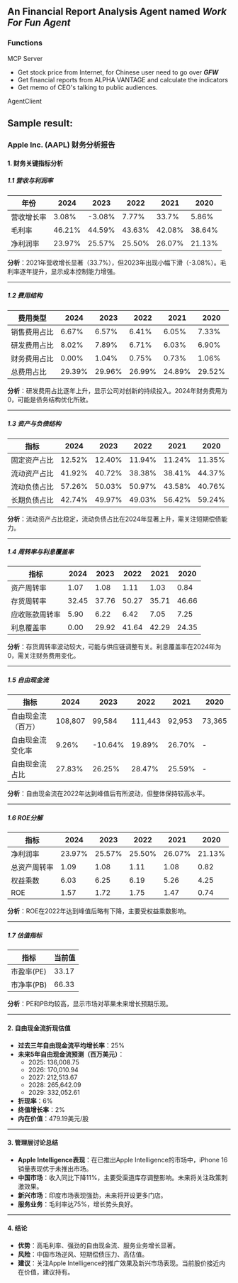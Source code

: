 ## An Financial Report Analysis Agent named *Work For Fun Agent*

### Functions

MCP Server

- Get stock price from Internet, for Chinese user need to go over ***GFW***
- Get financial reports from ALPHA VANTAGE and calculate the indicators
- Get memo of CEO's talking to public audiences.

AgentClient



## Sample result:

### Apple Inc. (AAPL) 财务分析报告

#### 1. 财务关键指标分析

##### 1.1 营收与利润率

| 年份       | 2024   | 2023   | 2022   | 2021   | 2020   |
| ---------- | ------ | ------ | ------ | ------ | ------ |
| 营收增长率 | 3.08%  | -3.08% | 7.77%  | 33.7%  | 5.86%  |
| 毛利率     | 46.21% | 44.59% | 43.63% | 42.08% | 38.64% |
| 净利润率   | 23.97% | 25.57% | 25.50% | 26.07% | 21.13% |

**分析**：2021年营收增长显著（33.7%），但2023年出现小幅下滑（-3.08%）。毛利率逐年提升，显示成本控制能力增强。

---

##### 1.2 费用结构

| 费用类型     | 2024   | 2023   | 2022   | 2021   | 2020   |
| ------------ | ------ | ------ | ------ | ------ | ------ |
| 销售费用占比 | 6.67%  | 6.57%  | 6.41%  | 6.05%  | 7.33%  |
| 研发费用占比 | 8.02%  | 7.89%  | 6.71%  | 6.03%  | 6.90%  |
| 财务费用占比 | 0.00%  | 1.04%  | 0.75%  | 0.73%  | 1.06%  |
| 总费用占比   | 29.39% | 29.96% | 26.99% | 24.89% | 29.52% |

**分析**：研发费用占比逐年上升，显示公司对创新的持续投入。2024年财务费用为0，可能是债务结构优化所致。

---

##### 1.3 资产与负债结构

| 指标         | 2024   | 2023   | 2022   | 2021   | 2020   |
| ------------ | ------ | ------ | ------ | ------ | ------ |
| 固定资产占比 | 12.52% | 12.40% | 11.94% | 11.24% | 11.35% |
| 流动资产占比 | 41.92% | 40.72% | 38.38% | 38.41% | 44.37% |
| 流动负债占比 | 57.26% | 50.03% | 50.97% | 43.58% | 40.76% |
| 长期负债占比 | 42.74% | 49.97% | 49.03% | 56.42% | 59.24% |

**分析**：流动资产占比稳定，流动负债占比在2024年显著上升，需关注短期偿债能力。

---

##### 1.4 周转率与利息覆盖率

| 指标           | 2024  | 2023  | 2022  | 2021  | 2020  |
| -------------- | ----- | ----- | ----- | ----- | ----- |
| 资产周转率     | 1.07  | 1.08  | 1.11  | 1.03  | 0.84  |
| 存货周转率     | 32.45 | 37.76 | 50.27 | 35.71 | 46.66 |
| 应收账款周转率 | 5.90  | 6.22  | 6.42  | 7.05  | 7.25  |
| 利息覆盖率     | 0.00  | 29.92 | 41.64 | 42.29 | 24.35 |

**分析**：存货周转率波动较大，可能与供应链调整有关。利息覆盖率在2024年为0，需关注财务费用变化。

---

##### 1.5 自由现金流

| 指标               | 2024    | 2023    | 2022    | 2021   | 2020   |
| ------------------ | ------- | ------- | ------- | ------ | ------ |
| 自由现金流（百万） | 108,807 | 99,584  | 111,443 | 92,953 | 73,365 |
| 自由现金流变化率   | 9.26%   | -10.64% | 19.89%  | 26.70% | -      |
| 自由现金流占比     | 27.83%  | 26.25%  | 28.47%  | 25.59% | -      |

**分析**：自由现金流在2022年达到峰值后有所波动，但整体保持较高水平。

---

##### 1.6 ROE分解

| 指标         | 2024   | 2023   | 2022   | 2021   | 2020   |
| ------------ | ------ | ------ | ------ | ------ | ------ |
| 净利润率     | 23.97% | 25.57% | 25.50% | 26.07% | 21.13% |
| 总资产周转率 | 1.09   | 1.08   | 1.11   | 1.08   | 0.82   |
| 权益乘数     | 6.03   | 6.25   | 6.19   | 5.26   | 4.25   |
| ROE          | 1.57   | 1.72   | 1.75   | 1.47   | 0.74   |

**分析**：ROE在2022年达到峰值后略有下降，主要受权益乘数影响。

---

##### 1.7 估值指标

| 指标       | 当前值 |
| ---------- | ------ |
| 市盈率(PE) | 33.17  |
| 市净率(PB) | 66.33  |

**分析**：PE和PB均较高，显示市场对苹果未来增长预期乐观。

---

#### 2. 自由现金流折现估值

- **过去三年自由现金流平均增长率**：25%
- **未来5年自由现金流预测（百万美元）**：
  - 2025: 136,008.75
  - 2026: 170,010.94
  - 2027: 212,513.67
  - 2028: 265,642.09
  - 2029: 332,052.61
- **折现率**：6%
- **终值增长率**：2%
- **内在价值**：479.19美元/股

---

#### 3. 管理层讨论总结

- **Apple Intelligence表现**：在已推出Apple Intelligence的市场中，iPhone 16销量表现优于未推出市场。
- **中国市场**：收入同比下降11%，主要受渠道库存调整影响。未来将关注政策刺激效果。
- **新兴市场**：印度市场表现强劲，未来将开设更多门店。
- **服务业务**：毛利率达75%，增长势头良好。

---

#### 4. 结论

- **优势**：高毛利率、强劲的自由现金流、服务业务增长显著。
- **风险**：中国市场逆风、短期偿债压力、高估值。
- **建议**：关注Apple Intelligence的推广效果及新兴市场表现。当前股价接近内在价值，建议持有。

